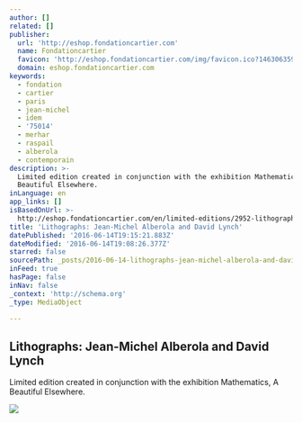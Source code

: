 ```yaml
---
author: []
related: []
publisher:
  url: 'http://eshop.fondationcartier.com'
  name: Fondationcartier
  favicon: 'http://eshop.fondationcartier.com/img/favicon.ico?1463063596'
  domain: eshop.fondationcartier.com
keywords:
  - fondation
  - cartier
  - paris
  - jean-michel
  - idem
  - '75014'
  - merhar
  - raspail
  - alberola
  - contemporain
description: >-
  Limited edition created in conjunction with the exhibition Mathematics, A
  Beautiful Elsewhere.
inLanguage: en
app_links: []
isBasedOnUrl: >-
  http://eshop.fondationcartier.com/en/limited-editions/2952-lithographs-jean-michel-alberola-and-david-lynch-.html
title: 'Lithographs: Jean-Michel Alberola and David Lynch'
datePublished: '2016-06-14T19:15:21.883Z'
dateModified: '2016-06-14T19:08:26.377Z'
starred: false
sourcePath: _posts/2016-06-14-lithographs-jean-michel-alberola-and-david-lynch.md
inFeed: true
hasPage: false
inNav: false
_context: 'http://schema.org'
_type: MediaObject

---
```

<article style=""><h1>Lithographs: Jean-Michel Alberola and David Lynch</h1><p>Limited edition created in conjunction with the exhibition Mathematics, A Beautiful Elsewhere.</p><img src="http://eshop.fondationcartier.com/875-product_high/lithographs-jean-michel-alberola-and-david-lynch-.jpg" /></article>